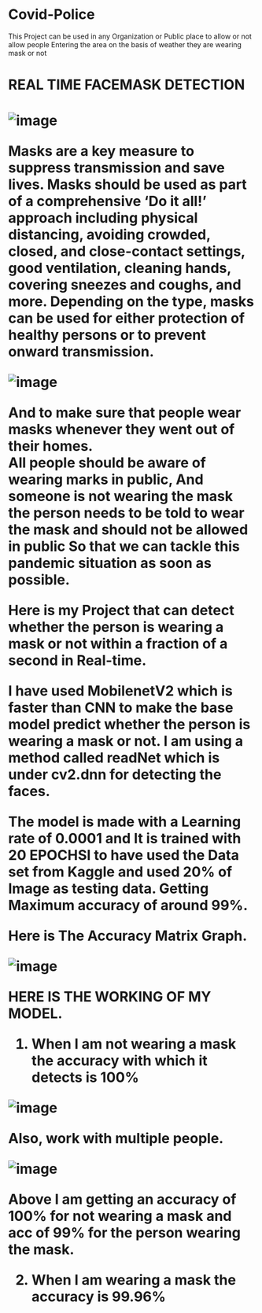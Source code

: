 # Covid-Police
This Project can be used in any Organization or Public place to allow or not allow people Entering the area on the basis of weather they are wearing mask or not

<h1> REAL TIME FACEMASK DETECTION <h1>
  

  ![image](https://user-images.githubusercontent.com/67271184/119336928-dd1c9700-bcab-11eb-83cb-60177664613d.png)
  
  
  
Masks are a key measure to suppress transmission and save lives.
Masks should be used as part of a comprehensive ‘Do it all!’ approach including physical distancing, avoiding crowded, closed, and close-contact settings, good ventilation, cleaning hands, covering sneezes and coughs, and more.
Depending on the type, masks can be used for either protection of healthy persons or to prevent onward transmission.

 ![image](https://user-images.githubusercontent.com/67271184/119337055-00dfdd00-bcac-11eb-8734-68b3d724fc93.png)


And to make sure that people wear masks whenever they went out of their homes.  
All people should be aware of wearing marks in public, And someone is not wearing the mask the person needs to be told to wear the mask and should not be allowed in public So that we can tackle this pandemic situation as soon as possible.

Here is my Project that can detect whether the person is wearing a mask or not within a fraction of a second in Real-time.

I have used MobilenetV2 which is faster than CNN to make the base model predict whether the person is wearing a mask or not. I am using a method called readNet which is under cv2.dnn for detecting the faces.

The model is made with a Learning rate of 0.0001 and It is trained with 20 EPOCHSI to have used the Data set from Kaggle and used 20% of Image as testing data. Getting Maximum accuracy of around 99%.



Here is The Accuracy Matrix Graph.
  
  
  ![image](https://user-images.githubusercontent.com/67271184/119337077-09d0ae80-bcac-11eb-81a6-dcac655e781f.png)

  
 HERE IS THE WORKING OF MY MODEL.
1)	When I am not wearing a mask the accuracy with which it detects is 100%

 
  ![image](https://user-images.githubusercontent.com/67271184/119337105-11905300-bcac-11eb-8628-266a5ebf60cf.png)

  
  
Also, work with multiple people.
 
  
  
  ![image](https://user-images.githubusercontent.com/67271184/119337123-16ed9d80-bcac-11eb-96a7-32a0b13c5cd6.png)


Above I am getting an accuracy of 100% for not wearing a mask and acc of 99% for the person wearing the mask.

2)	When I am wearing a mask the accuracy is 99.96%

 


  
